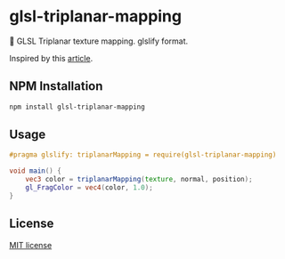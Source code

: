 # glsl-triplanar-mapping
📐 GLSL Triplanar texture mapping. glslify format. 

Inspired by this [article](https://gamedevelopment.tutsplus.com/articles/use-tri-planar-texture-mapping-for-better-terrain--gamedev-13821).

## NPM Installation

```sh
npm install glsl-triplanar-mapping
```

## Usage

```glsl
#pragma glslify: triplanarMapping = require(glsl-triplanar-mapping)

void main() {
    vec3 color = triplanarMapping(texture, normal, position);
    gl_FragColor = vec4(color, 1.0);
}
```

## License
[MIT license](https://github.com/JonasFolletete/glsl-triplanar-mapping/blob/master/LICENSE)